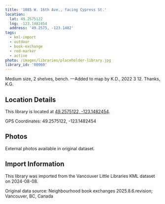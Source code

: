 ```yaml
---
title: '1885 W. 16th Ave., facing Cypress St.'
location:
  lat: 49.2575122
  lng: -123.1482454
  address: '49.2575, -123.1482'
tags:
  - kml-import
  - outdoor
  - book-exchange
  - red-marker
  - active
photo: /images/libraries/placeholder-library.jpg
library_id: '00060'
---
```

Medium size, 2 shelves, bench.
—Added to map by K.D., 2022 3 12. Thanks, K.G.

## Location Details

This library is located at [49.2575122, -123.1482454](https://www.google.com/maps?q=49.2575122,-123.1482454).

GPS Coordinates: 49.2575122, -123.1482454

## Photos

External photos available in original dataset.

## Import Information

This library was imported from the Vancouver Little Libraries KML dataset on 2024-08-08.

Original data source: Neighbourhood book exchanges 2025.8.6.revision; Vancouver, BC, Canada
